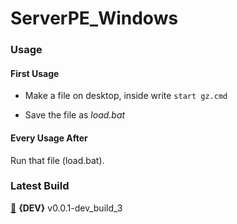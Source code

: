 # ServerPE_Windows
### Usage
#### First Usage
* Make a file on desktop, inside write  `start gz.cmd`

* Save the file as _load.bat_
#### Every Usage After
Run that file (load.bat).
### Latest Build
[:radio_button:](https://github.com/thelucyclub/ServerPE_Windows/releases) __{DEV}__ v0.0.1-dev_build_3
